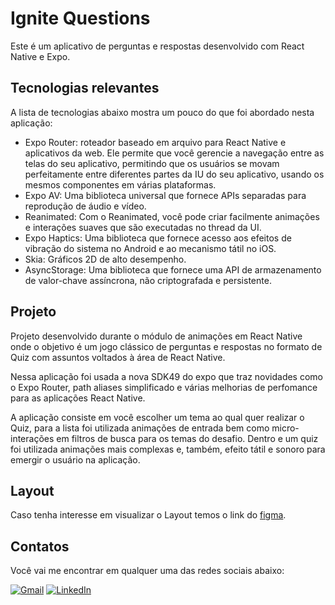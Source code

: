 # Ignite Questions

Este é um aplicativo de perguntas e respostas desenvolvido com React Native e Expo.

## Tecnologias relevantes

A lista de tecnologias abaixo mostra um pouco do que foi abordado nesta aplicação:

- Expo Router: roteador baseado em arquivo para React Native e aplicativos da web. Ele permite que você gerencie a navegação entre as telas do seu aplicativo, permitindo que os usuários se movam perfeitamente entre diferentes partes da IU do seu aplicativo, usando os mesmos componentes em várias plataformas.
- Expo AV: Uma biblioteca universal que fornece APIs separadas para reprodução de áudio e vídeo.
- Reanimated: Com o Reanimated, você pode criar facilmente animações e interações suaves que são executadas no thread da UI.
- Expo Haptics: Uma biblioteca que fornece acesso aos efeitos de vibração do sistema no Android e ao mecanismo tátil no iOS.
- Skia: Gráficos 2D de alto desempenho.
- AsyncStorage: Uma biblioteca que fornece uma API de armazenamento de valor-chave assíncrona, não criptografada e persistente.

## Projeto

Projeto desenvolvido durante o módulo de animações em React Native onde o objetivo é um jogo clássico de perguntas e respostas no formato de Quiz com assuntos voltados à área de React Native.

Nessa aplicação foi usada a nova SDK49 do expo que traz novidades como o Expo Router, path aliases simplificado e várias melhorias de perfomance para as aplicações React Native.

A aplicação consiste em você escolher um tema ao qual quer realizar o Quiz, para a lista foi utilizada animações de entrada bem como micro-interações em filtros de busca para os temas do desafio. Dentro e um quiz foi utilizada animações mais complexas e, também, efeito tátil e sonoro para emergir o usuário na aplicação.

## Layout
Caso tenha interesse em visualizar o Layout temos o link do [figma](https://www.figma.com/file/FoFdnsm31F4hDzN7I4qjTU/Ignite-Quiz?type=design&node-id=47%3A276&mode=design&t=Prb6K3aS5nd09YHh-1).

## Contatos
Você vai me encontrar em qualquer uma das redes sociais abaixo:

[![Gmail](https://img.shields.io/badge/Gmail-D14836?style=for-the-badge&logo=gmail&logoColor=white)](mailto:mateusweslley14@gmail.com)
[![LinkedIn](https://img.shields.io/badge/LinkedIn-0077B5?style=for-the-badge&logo=linkedin&logoColor=white)](https://www.linkedin.com/in/mateus-weslley-947222160/)